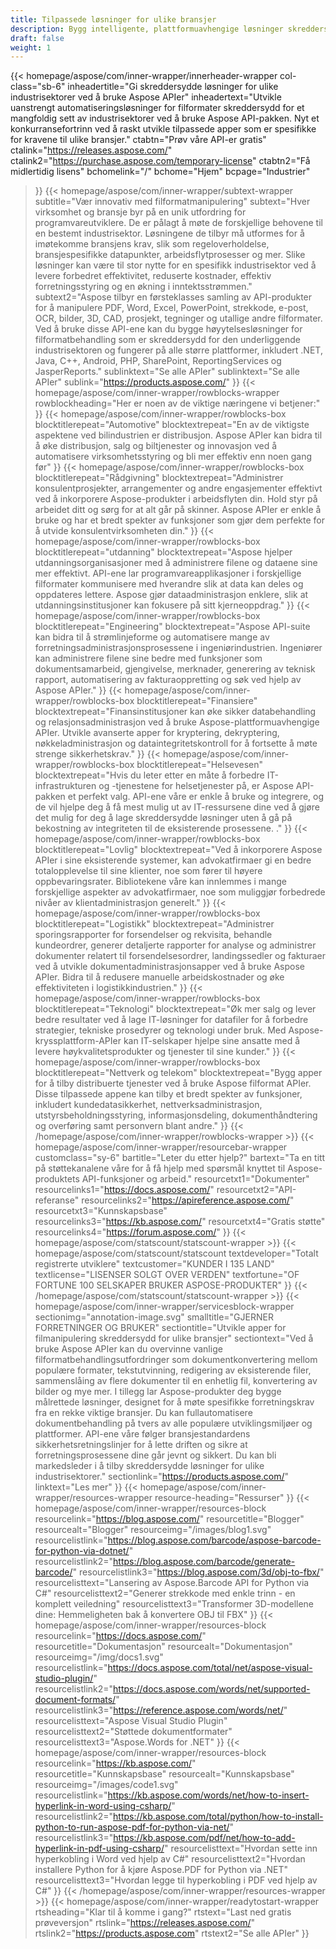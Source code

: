```yaml
---
title: Tilpassede løsninger for ulike bransjer
description: Bygg intelligente, plattformuavhengige løsninger skreddersydd for virksomheter som tilhører forskjellige industrisektorer ved å bruke Aspose filformat API-produkter.
draft: false
weight: 1
---
```

{{< homepage/aspose/com/inner-wrapper/innerheader-wrapper col-class="sb-6"
  inheadertitle="Gi skreddersydde løsninger for ulike industrisektorer ved å bruke Aspose APIer"
  inheadertext="Utvikle uanstrengt automatiseringsløsninger for filformater skreddersydd for et mangfoldig sett av industrisektorer ved å bruke Aspose API-pakken. Nyt et konkurransefortrinn ved å raskt utvikle tilpassede apper som er spesifikke for kravene til ulike bransjer."
  ctabtn="Prøv våre API-er gratis"
  ctalink="https://releases.aspose.com/"
  ctalink2="https://purchase.aspose.com/temporary-license"
  ctabtn2="Få midlertidig lisens"
  bchomelink="/"
  bchome="Hjem"
  bcpage="Industrier"
  >}}
  {{< homepage/aspose/com/inner-wrapper/subtext-wrapper
  subtitle="Vær innovativ med filformatmanipulering"
  subtext="Hver virksomhet og bransje byr på en unik utfordring for programvareutviklere. De er pålagt å møte de forskjellige behovene til en bestemt industrisektor. Løsningene de tilbyr må utformes for å imøtekomme bransjens krav, slik som regeloverholdelse, bransjespesifikke datapunkter, arbeidsflytprosesser og mer. Slike løsninger kan være til stor nytte for en spesifikk industrisektor ved å levere forbedret effektivitet, reduserte kostnader, effektiv forretningsstyring og en økning i inntektsstrømmen."
  subtext2="Aspose tilbyr en førsteklasses samling av API-produkter for å manipulere PDF, Word, Excel, PowerPoint, strekkode, e-post, OCR, bilder, 3D, CAD, prosjekt, tegninger og utallige andre filformater. Ved å bruke disse API-ene kan du bygge høyytelsesløsninger for filformatbehandling som er skreddersydd for den underliggende industrisektoren og fungerer på alle større plattformer, inkludert .NET, Java, C++, Android, PHP, SharePoint, ReportingServices og JasperReports."
  sublinktext="Se alle APIer"
  sublinktext="Se alle APIer"
  sublink="https://products.aspose.com/"
  >}}
  {{< homepage/aspose/com/inner-wrapper/rowblocks-wrapper
  rowblockheading="Her er noen av de viktige næringene vi betjener:"
  >}}
  {{< homepage/aspose/com/inner-wrapper/rowblocks-box
  blocktitlerepeat="Automotive"
  blocktextrepeat="En av de viktigste aspektene ved bilindustrien er distribusjon. Aspose APIer kan bidra til å øke distribusjon, salg og biltjenester og innovasjon ved å automatisere virksomhetsstyring og bli mer effektiv enn noen gang før"
  >}}
  {{< homepage/aspose/com/inner-wrapper/rowblocks-box
  blocktitlerepeat="Rådgivning"
  blocktextrepeat="Administrer konsulentprosjekter, arrangementer og andre engasjementer effektivt ved å inkorporere Aspose-produkter i arbeidsflyten din. Hold styr på arbeidet ditt og sørg for at alt går på skinner. Aspose APIer er enkle å bruke og har et bredt spekter av funksjoner som gjør dem perfekte for å utvide konsulentvirksomheten din."
  >}}
  {{< homepage/aspose/com/inner-wrapper/rowblocks-box
  blocktitlerepeat="utdanning"
  blocktextrepeat="Aspose hjelper utdanningsorganisasjoner med å administrere filene og dataene sine mer effektivt. API-ene lar programvareapplikasjoner i forskjellige filformater kommunisere med hverandre slik at data kan deles og oppdateres lettere. Aspose gjør dataadministrasjon enklere, slik at utdanningsinstitusjoner kan fokusere på sitt kjerneoppdrag."
  >}}
  {{< homepage/aspose/com/inner-wrapper/rowblocks-box
  blocktitlerepeat="Engineering"
  blocktextrepeat="Aspose API-suite kan bidra til å strømlinjeforme og automatisere mange av forretningsadministrasjonsprosessene i ingeniørindustrien. Ingeniører kan administrere filene sine bedre med funksjoner som dokumentsamarbeid, gjengivelse, merknader, generering av teknisk rapport, automatisering av fakturaoppretting og søk ved hjelp av Aspose APIer."
  >}}
  {{< homepage/aspose/com/inner-wrapper/rowblocks-box
  blocktitlerepeat="Finansiere"
  blocktextrepeat="Finansinstitusjoner kan øke sikker databehandling og relasjonsadministrasjon ved å bruke Aspose-plattformuavhengige APIer. Utvikle avanserte apper for kryptering, dekryptering, nøkkeladministrasjon og dataintegritetskontroll for å fortsette å møte strenge sikkerhetskrav."
  >}}
  {{< homepage/aspose/com/inner-wrapper/rowblocks-box
  blocktitlerepeat="Helsevesen"
  blocktextrepeat="Hvis du leter etter en måte å forbedre IT-infrastrukturen og -tjenestene for helsetjenester på, er Aspose API-pakken et perfekt valg. API-ene våre er enkle å bruke og integrere, og de vil hjelpe deg å få mest mulig ut av IT-ressursene dine ved å gjøre det mulig for deg å lage skreddersydde løsninger uten å gå på bekostning av integriteten til de eksisterende prosessene. ."
  >}}
  {{< homepage/aspose/com/inner-wrapper/rowblocks-box
  blocktitlerepeat="Lovlig"
  blocktextrepeat="Ved å inkorporere Aspose APIer i sine eksisterende systemer, kan advokatfirmaer gi en bedre totalopplevelse til sine klienter, noe som fører til høyere oppbevaringsrater. Bibliotekene våre kan innlemmes i mange forskjellige aspekter av advokatfirmaer, noe som muliggjør forbedrede nivåer av klientadministrasjon generelt."
  >}}
  {{< homepage/aspose/com/inner-wrapper/rowblocks-box
  blocktitlerepeat="Logistikk"
  blocktextrepeat="Administrer sporingsrapporter for forsendelser og rekvisita, behandle kundeordrer, generer detaljerte rapporter for analyse og administrer dokumenter relatert til forsendelsesordrer, landingssedler og fakturaer ved å utvikle dokumentadministrasjonsapper ved å bruke Aspose APIer. Bidra til å redusere manuelle arbeidskostnader og øke effektiviteten i logistikkindustrien."
  >}}
  {{< homepage/aspose/com/inner-wrapper/rowblocks-box
  blocktitlerepeat="Teknologi"
  blocktextrepeat="Øk mer salg og lever bedre resultater ved å lage IT-løsninger for datafiler for å forbedre strategier, tekniske prosedyrer og teknologi under bruk. Med Aspose-kryssplattform-APIer kan IT-selskaper hjelpe sine ansatte med å levere høykvalitetsprodukter og tjenester til sine kunder."
  >}}
  {{< homepage/aspose/com/inner-wrapper/rowblocks-box
  blocktitlerepeat="Nettverk og telekom"
  blocktextrepeat="Bygg apper for å tilby distribuerte tjenester ved å bruke Aspose filformat APIer. Disse tilpassede appene kan tilby et bredt spekter av funksjoner, inkludert kundedatasikkerhet, nettverksadministrasjon, utstyrsbeholdningsstyring, informasjonsdeling, dokumenthåndtering og overføring samt personvern blant andre."
  >}}
  {{< /homepage/aspose/com/inner-wrapper/rowblocks-wrapper >}}
{{< homepage/aspose/com/inner-wrapper/resourcebar-wrapper customclass="sy-6"
bartitle="Leter du etter hjelp?"
bartext="Ta en titt på støttekanalene våre for å få hjelp med spørsmål knyttet til Aspose-produktets API-funksjoner og arbeid."
resourcetxt1="Dokumenter"
resourcelinks1="https://docs.aspose.com/"
resourcetxt2="API-referanse"
resourcelinks2="https://apireference.aspose.com/"
resourcetxt3="Kunnskapsbase"
resourcelinks3="https://kb.aspose.com/"
resourcetxt4="Gratis støtte"
resourcelinks4="https://forum.aspose.com/"
>}}
{{< homepage/aspose/com/statscount/statscount-wrapper >}}
{{< homepage/aspose/com/statscount/statscount
textdeveloper="Totalt registrerte utviklere"
textcustomer="KUNDER I 135 LAND"
textlicense="LISENSER SOLGT OVER VERDEN"
textfortune="OF FORTUNE 100 SELSKAPER BRUKER ASPOSE-PRODUKTER"
>}}
{{< /homepage/aspose/com/statscount/statscount-wrapper >}}
{{< homepage/aspose/com/inner-wrapper/servicesblock-wrapper sectionimg="annotation-image.svg"
smalltitle="GJERNER FORRETNINGER OG BRUKER"
sectiontitle="Utvikle apper for filmanipulering skreddersydd for ulike bransjer"
sectiontext="Ved å bruke Aspose APIer kan du overvinne vanlige filformatbehandlingsutfordringer som dokumentkonvertering mellom populære formater, tekstutvinning, redigering av eksisterende filer, sammenslåing av flere dokumenter til en enhetlig fil, konvertering av bilder og mye mer. I tillegg lar Aspose-produkter deg bygge målrettede løsninger, designet for å møte spesifikke forretningskrav fra en rekke viktige bransjer. Du kan fullautomatisere dokumentbehandling på tvers av alle populære utviklingsmiljøer og plattformer. API-ene våre følger bransjestandardens sikkerhetsretningslinjer for å lette driften og sikre at forretningsprosessene dine går jevnt og sikkert. Du kan bli markedsleder i å tilby skreddersydde løsninger for ulike industrisektorer."
sectionlink="https://products.aspose.com/"
linktext="Les mer"
>}}
{{< homepage/aspose/com/inner-wrapper/resources-wrapper
resource-heading="Ressurser"
>}}
{{< homepage/aspose/com/inner-wrapper/resources-block
resourcelink="https://blog.aspose.com/"
resourcetitle="Blogger"
resourcealt="Blogger"
resourceimg="/images/blog1.svg" resourcelistlink="https://blog.aspose.com/barcode/aspose-barcode-for-python-via-dotnet/" resourcelistlink2="https://blog.aspose.com/barcode/generate-barcode/" resourcelistlink3="https://blog.aspose.com/3d/obj-to-fbx/"
resourcelisttext="Lansering av Aspose.Barcode API for Python via C#"
resourcelisttext2="Generer strekkode med enkle trinn - en komplett veiledning"
resourcelisttext3="Transformer 3D-modellene dine: Hemmeligheten bak å konvertere OBJ til FBX"
>}}
{{< homepage/aspose/com/inner-wrapper/resources-block resourcelink="https://docs.aspose.com/"
resourcetitle="Dokumentasjon"
resourcealt="Dokumentasjon"
resourceimg="/img/docs1.svg" resourcelistlink="https://docs.aspose.com/total/net/aspose-visual-studio-plugin/" resourcelistlink2="https://docs.aspose.com/words/net/supported-document-formats/" resourcelistlink3="https://reference.aspose.com/words/net/"
resourcelisttext="Aspose Visual Studio Plugin"
resourcelisttext2="Støttede dokumentformater"
resourcelisttext3="Aspose.Words for .NET"
>}}
{{< homepage/aspose/com/inner-wrapper/resources-block
resourcelink="https://kb.aspose.com/"
resourcetitle="Kunnskapsbase"
resourcealt="Kunnskapsbase"
resourceimg="/images/code1.svg" resourcelistlink="https://kb.aspose.com/words/net/how-to-insert-hyperlink-in-word-using-csharp/" resourcelistlink2="https://kb.aspose.com/total/python/how-to-install-python-to-run-aspose-pdf-for-python-via-net/" resourcelistlink3="https://kb.aspose.com/pdf/net/how-to-add-hyperlink-in-pdf-using-csharp/"
resourcelisttext="Hvordan sette inn hyperkobling i Word ved hjelp av C#"
resourcelisttext2="Hvordan installere Python for å kjøre Aspose.PDF for Python via .NET"
resourcelisttext3="Hvordan legge til hyperkobling i PDF ved hjelp av C#"
>}}
{{< /homepage/aspose/com/inner-wrapper/resources-wrapper >}}
{{< homepage/aspose/com/inner-wrapper/readytostart-wrapper
rtsheading="Klar til å komme i gang?"
rtstext="Last ned gratis prøveversjon"
rtslink="https://releases.aspose.com/" rtslink2="https://products.aspose.com"
rtstext2="Se alle APIer"
>}}

